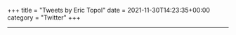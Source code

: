 +++
title = "Tweets by Eric Topol" 
date = 2021-11-30T14:23:35+00:00
category = "Twitter"
+++


<blockquote class="twitter-tweet"><p lang="en" dir="ltr"><a href="https://twitter.com/EricTopol/status/1465687958841819139?ref_src=twsrc%5Etfw"></a></blockquote><script async src="https://platform.twitter.com/widgets.js" charset="utf-8"></script>



<blockquote class="twitter-tweet"><p lang="en" dir="ltr"><a href="https://twitter.com/EricTopol/status/1465689498100981763?ref_src=twsrc%5Etfw"></a></blockquote><script async src="https://platform.twitter.com/widgets.js" charset="utf-8"></script>



<blockquote class="twitter-tweet"><p lang="en" dir="ltr"><a href="https://twitter.com/EricTopol/status/1465717942914465796?ref_src=twsrc%5Etfw"></a></blockquote><script async src="https://platform.twitter.com/widgets.js" charset="utf-8"></script>



<blockquote class="twitter-tweet"><p lang="en" dir="ltr"><a href="https://twitter.com/EricTopol/status/1465724121979834372?ref_src=twsrc%5Etfw"></a></blockquote><script async src="https://platform.twitter.com/widgets.js" charset="utf-8"></script>



<blockquote class="twitter-tweet"><p lang="en" dir="ltr"><a href="https://twitter.com/EricTopol/status/1465728586560643076?ref_src=twsrc%5Etfw"></a></blockquote><script async src="https://platform.twitter.com/widgets.js" charset="utf-8"></script>



<blockquote class="twitter-tweet"><p lang="en" dir="ltr"><a href="https://twitter.com/EricTopol/status/1465765058026246147?ref_src=twsrc%5Etfw"></a></blockquote><script async src="https://platform.twitter.com/widgets.js" charset="utf-8"></script>



<blockquote class="twitter-tweet"><p lang="en" dir="ltr"><a href="https://twitter.com/EricTopol/status/1465773117230383108?ref_src=twsrc%5Etfw"></a></blockquote><script async src="https://platform.twitter.com/widgets.js" charset="utf-8"></script>



<blockquote class="twitter-tweet"><p lang="en" dir="ltr"><a href="https://twitter.com/EricTopol/status/1465782908342263809?ref_src=twsrc%5Etfw"></a></blockquote><script async src="https://platform.twitter.com/widgets.js" charset="utf-8"></script>



<blockquote class="twitter-tweet"><p lang="en" dir="ltr"><a href="https://twitter.com/EricTopol/status/1465810045577281537?ref_src=twsrc%5Etfw"></a></blockquote><script async src="https://platform.twitter.com/widgets.js" charset="utf-8"></script>



<blockquote class="twitter-tweet"><p lang="en" dir="ltr"><a href="https://twitter.com/EricTopol/status/1465811793721188356?ref_src=twsrc%5Etfw"></a></blockquote><script async src="https://platform.twitter.com/widgets.js" charset="utf-8"></script>



<blockquote class="twitter-tweet"><p lang="en" dir="ltr"><a href="https://twitter.com/EricTopol/status/1465823559318605824?ref_src=twsrc%5Etfw"></a></blockquote><script async src="https://platform.twitter.com/widgets.js" charset="utf-8"></script>



<blockquote class="twitter-tweet"><p lang="en" dir="ltr"><a href="https://twitter.com/EricTopol/status/1465827441880961025?ref_src=twsrc%5Etfw"></a></blockquote><script async src="https://platform.twitter.com/widgets.js" charset="utf-8"></script>



<blockquote class="twitter-tweet"><p lang="en" dir="ltr"><a href="https://twitter.com/EricTopol/status/1465866568340946948?ref_src=twsrc%5Etfw"></a></blockquote><script async src="https://platform.twitter.com/widgets.js" charset="utf-8"></script>



<blockquote class="twitter-tweet"><p lang="en" dir="ltr"><a href="https://twitter.com/EricTopol/status/1465874848844898311?ref_src=twsrc%5Etfw"></a></blockquote><script async src="https://platform.twitter.com/widgets.js" charset="utf-8"></script>



<blockquote class="twitter-tweet"><p lang="en" dir="ltr"><a href="https://twitter.com/EricTopol/status/1465889654847115266?ref_src=twsrc%5Etfw"></a></blockquote><script async src="https://platform.twitter.com/widgets.js" charset="utf-8"></script>



<blockquote class="twitter-tweet"><p lang="en" dir="ltr"><a href="https://twitter.com/EricTopol/status/1465899574673821704?ref_src=twsrc%5Etfw"></a></blockquote><script async src="https://platform.twitter.com/widgets.js" charset="utf-8"></script>



<blockquote class="twitter-tweet"><p lang="en" dir="ltr"><a href="https://twitter.com/EricTopol/status/1465915383609638916?ref_src=twsrc%5Etfw"></a></blockquote><script async src="https://platform.twitter.com/widgets.js" charset="utf-8"></script>



<blockquote class="twitter-tweet"><p lang="en" dir="ltr"><a href="https://twitter.com/EricTopol/status/1465916408563335168?ref_src=twsrc%5Etfw"></a></blockquote><script async src="https://platform.twitter.com/widgets.js" charset="utf-8"></script>



---